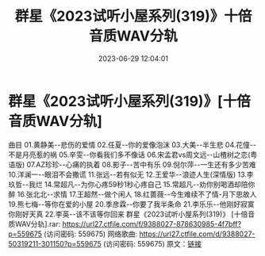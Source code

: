 ﻿---
title: 群星《2023试听小屋系列(319)》十倍音质WAV分轨
date: 2023-06-29 12:04:01
categories: WAV车载音乐、镜像
tags: 华语中文
---
# 群星《2023试听小屋系列(319)》[十倍音质WAV分轨]

曲目
01.黄静美--悲伤的爱情
02.任夏--你的爱像泡沫
03.大美--半生悲
04.花僮--不是月亮惹的祸
05.辛雯--你看我们多不像话
06.宋孟君vs周文远--山楂树之恋(粤语版)
07.AZ珍珍--心痛的执着
08.影子--苦中有乐
09.倪尔萍--一生还有多少苦难
10.洋澜一--眼泪不会撒谎
11.张远--若有似无
12.王爱华--浪迹人生(深情版)
13.李玖哲--我烂
14.常超凡--为你心疼59秒1秒心疼自己
15.常超凡--劝你别喝酒却陪你醉
16.张北北--求情
17.王超然--做个闲人
18.红蔷薇--今生难续不了情-月下思故人
19.熊七梅--等你在爱的小屋
20.季彦霖--你要了我半条命
21.李乐乐--他刚好寂寞你刚好天真
22.李英--该不该等你回来
群星《2023试听小屋系列(319)》 [十倍音质WAV分轨].rar: https://url27.ctfile.com/f/9388027-878630985-4f7bff?p=559675
(访问密码: 559675)
网络歌曲: https://url27.ctfile.com/d/9388027-50319211-301150?p=559675
(访问密码: 559675)
原文：[链接](https://blog.sina.com.cn/s/blog_1647c7e76010312hk.html)